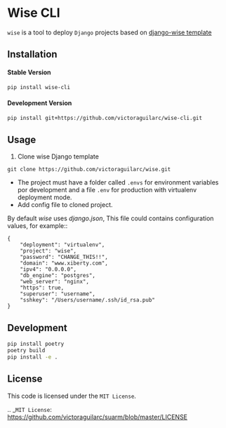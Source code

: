 # Wise CLI


`wise` is a tool to deploy `Django` projects based on [django-wise template](https://github.com/victoraguilarc/django-wise)

## Installation


#### Stable Version
```bash
pip install wise-cli
```

#### Development Version
```bash
pip install git+https://github.com/victoraguilarc/wise-cli.git
```

## Usage

1. Clone wise Django template
```
git clone https://github.com/victoraguilarc/wise.git
```
- The project must have a folder called `.envs` for environment variables por development and a file `.env` for production with virtualenv deployment mode.
- Add config file to cloned project.

By default *wise* uses *django.json*, This file could contains configuration values, for example::

    {
        "deployment": "virtualenv",
        "project": "wise",
        "password": "CHANGE_THIS!!",
        "domain": "www.xiberty.com",
        "ipv4": "0.0.0.0",
        "db_engine": "postgres",
        "web_server": "nginx",
        "https": true,
        "superuser": "username",
        "sshkey": "/Users/username/.ssh/id_rsa.pub"
    }


## Development
```bash
pip install poetry
poetry build
pip install -e .
```

## License

This code is licensed under the `MIT License`.

.. _`MIT License`: https://github.com/victoraguilarc/suarm/blob/master/LICENSE



